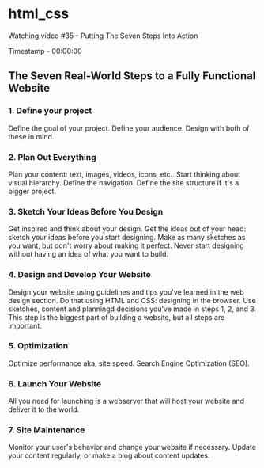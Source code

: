 # html_css

Watching video #35 - Putting The Seven Steps Into Action

Timestamp - 00:00:00

## The Seven Real-World Steps to a Fully Functional Website

### 1. Define your project

Define the goal of your project.
Define your audience.
Design with both of these in mind.

### 2. Plan Out Everything

Plan your content: text, images, videos, icons, etc..
Start thinking about visual hierarchy.
Define the navigation.
Define the site structure if it's a bigger project.

### 3. Sketch Your Ideas Before You Design

Get inspired and think about your design.
Get the ideas out of your head: sketch your ideas before you start designing.
Make as many sketches as you want, but don't worry about making it perfect.
Never start designing without having an idea of what you want to build.

### 4. Design and Develop Your Website

Design your website using guidelines and tips you've learned in the web design section.
Do that using HTML and CSS: designing in the browser.
Use sketches, content and planningd decisions you've made in steps 1, 2, and 3.
This step is the biggest part of building a website, but all steps are important.

### 5. Optimization

Optimize performance aka, site speed.
Search Engine Optimization (SEO).

### 6. Launch Your Website

All you need for launching is a webserver that will host your website and deliver it to the world.

### 7. Site Maintenance

Monitor your user's behavior and change your website if necessary.
Update your content regularly, or make a blog about content updates.
